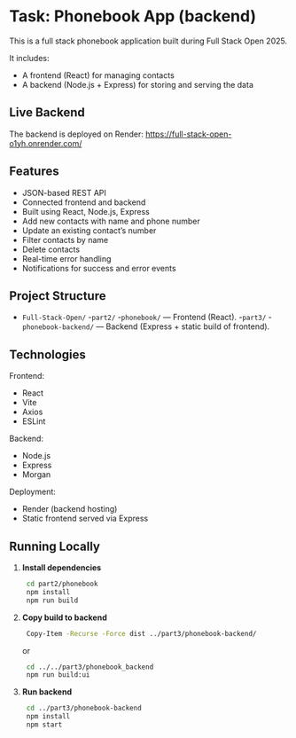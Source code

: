 # Task: Phonebook App (backend)

This is a full stack phonebook application built during Full Stack Open 2025.

It includes:
- A frontend (React) for managing contacts
- A backend (Node.js + Express) for storing and serving the data

## Live Backend

The backend is deployed on Render: https://full-stack-open-o1yh.onrender.com/

## Features
- JSON-based REST API
- Connected frontend and backend
- Built using React, Node.js, Express
- Add new contacts with name and phone number
- Update an existing contact’s number
- Filter contacts by name
- Delete contacts
- Real-time error handling
- Notifications for success and error events

## Project Structure
- `Full-Stack-Open/`
    -`part2/`
        -`phonebook/` — Frontend (React).
    -`part3/`
        -`phonebook-backend/` — Backend (Express + static build of frontend).

## Technologies
Frontend:
- React
- Vite
- Axios
- ESLint

Backend:
- Node.js
- Express
- Morgan

Deployment:
- Render (backend hosting)
- Static frontend served via Express

## Running Locally
1. **Install dependencies**
   ```bash
    cd part2/phonebook
    npm install
    npm run build
   ```

2. **Copy build to backend**
   ```bash
    Copy-Item -Recurse -Force dist ../part3/phonebook-backend/
   ```
   or
   ```bash
    cd ../../part3/phonebook_backend
    npm run build:ui
   ```

3. **Run backend**
   ```bash
    cd ../part3/phonebook-backend
    npm install
    npm start
   ```

